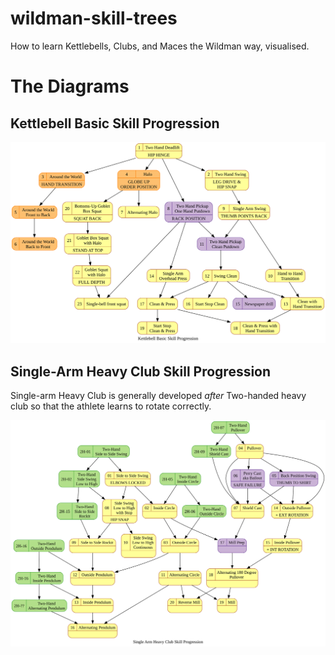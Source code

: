 # wildman-skill-trees
How to learn Kettlebells, Clubs, and Maces the Wildman way, visualised.

# The Diagrams #

## Kettlebell Basic Skill Progression ##

![Tree of kettlebell drills, arranged in order of learning.](/dist/kb_basic_progression.svg)

## Single-Arm Heavy Club Skill Progression ##

Single-arm Heavy Club is generally developed *after* Two-handed heavy club so that the athlete learns to rotate correctly.

![Tree of single-arm Heavy Club drills, arranged in order of learning.](/dist/hc_sa_progression.svg)
